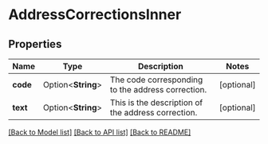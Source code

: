 # AddressCorrectionsInner

## Properties

Name | Type | Description | Notes
------------ | ------------- | ------------- | -------------
**code** | Option<**String**> | The code corresponding to the address correction. | [optional]
**text** | Option<**String**> | This is the description of the address correction. | [optional]

[[Back to Model list]](../README.md#documentation-for-models) [[Back to API list]](../README.md#documentation-for-api-endpoints) [[Back to README]](../README.md)


